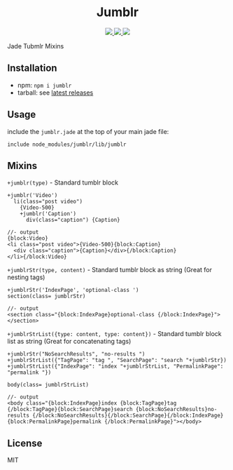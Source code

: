 <h1 align='center'>Jumblr</h1>

<p align="center">
  <a title='NPM version' href="http://badge.fury.io/js/jumblr">
    <img src='http://img.shields.io/npm/v/jumblr.svg?style=flat' />
  </a>
  <a title='Build Status' href="https://travis-ci.org/hhsnopek/jumblr">
    <img src='http://img.shields.io/travis/hhsnopek/jumblr.svg?style=flat' />
  </a>
  <a title='devDependency Status' href="https://gemnasium.com/hhsnopek/jumblr">
    <img src='http://img.shields.io/gemnasium/hhsnopek/jumblr.svg?style=flat' />
  </a>
</p>

Jade Tubmlr Mixins


## Installation
- npm: `npm i jumblr`
- tarball: see [latest releases](https://github.com/hhsnopek/jumblr/releases)

## Usage
include the `jumblr.jade` at the top of your main jade file:
```jade
include node_modules/jumblr/lib/jumblr
```

## Mixins

`+jumblr(type)` - Standard tumblr block
```jade
+jumblr('Video')
  li(class="post video")
    {Video-500}
    +jumblr('Caption')
      div(class="caption") {Caption}

//- output
{block:Video}
<li class="post video">{Video-500}{block:Caption}
  <div class="caption">{Caption}</div>{/block:Caption}
</li>{/block:Video}
```

`+jumblrStr(type, content)` - Standard tumblr block as string (Great for nesting tags)
```jade
+jumblrStr('IndexPage', 'optional-class ')
section(class= jumblrStr)

//- output
<section class="{block:IndexPage}optional-class {/block:IndexPage}"></section>
```

`+jumblrStrList({type: content, type: content})` - Standard tumblr block list as string (Great for concatenating tags)
```jade
+jumblrStr("NoSearchResults", "no-results ")
+jumblrStrList({"TagPage": "tag ", "SearchPage": "search "+jumblrStr})
+jumblrStrList({"IndexPage": "index "+jumblrStrList, "PermalinkPage": "permalink "})

body(class= jumblrStrList)

//- output
<body class="{block:IndexPage}index {block:TagPage}tag {/block:TagPage}{block:SearchPage}search {block:NoSearchResults}no-results {/block:NoSearchResults}{/block:SearchPage}{/block:IndexPage}{block:PermalinkPage}permalink {/block:PermalinkPage}"></body>
```

## License
MIT
